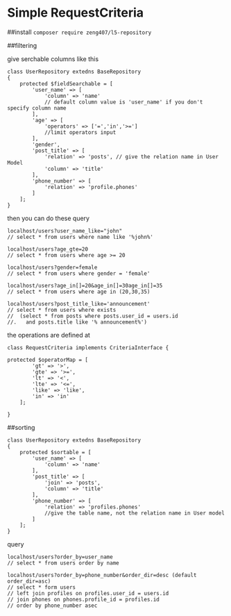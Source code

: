 # Simple RequestCriteria

##install
`
composer require zeng407/l5-repository
`

##filtering

give serchable columns like this

```
class UserRepository extedns BaseRepository
{
	protected $fieldSearchable = [
		'user_name' => [
			'column' => 'name'
			// default column value is 'user_name' if you don't specify column name
		],
		'age' => [
			'operators' => ['=','in','>=']
			//limit operators input
		],
		'gender',
		'post_title' => [
			'relation' => 'posts', // give the relation name in User Model
			'column' => 'title'
		],
		'phone_number' => [
			'relation' => 'profile.phones'
		]
	];
}

```

then you can do these query


	localhost/users?user_name_like="john"
	// select * from users where name like '%john%'
	
	localhost/users?age_gte=20
	// select * from users where age >= 20
	
	localhost/users?gender=female
	// select * from users where gender = 'female'
	
	localhost/users?age_in[]=20&age_in[]=30age_in[]=35
	// select * from users where age in (20,30,35)
	
	localhost/users?post_title_like='announcement'
	// select * from users where exists
	//  (select * from posts where posts.user_id = users.id 
	//.   and posts.title like '% announcement%')

the operations are defined at

```
class RequestCriteria implements CriteriaInterface {

protected $operatorMap = [
        'gt' => '>',
        'gte' => '>=',
        'lt' => '<',
        'lte' => '<=',
        'like' => 'like',
        'in' => 'in'
    ];

}
```

##sorting

```
class UserRepository extedns BaseRepository
{
	protected $sortable = [
		'user_name' => [
			'column' => 'name'
		],
		'post_title' => [
			'join' => 'posts',
			'column' => 'title'
		],
		'phone_number' => [
			'relation' => 'profiles.phones'
			//give the table name, not the relation name in User model
		]
	];
}
```

query

```
localhost/users?order_by=user_name
// select * from users order by name

localhost/users?order_by=phone_number&order_dir=desc (default order_dir=asc)
// select * form users 
// left join profiles on profiles.user_id = users.id
// join phones on phones.profile_id = profiles.id
// order by phone_number asec
```
